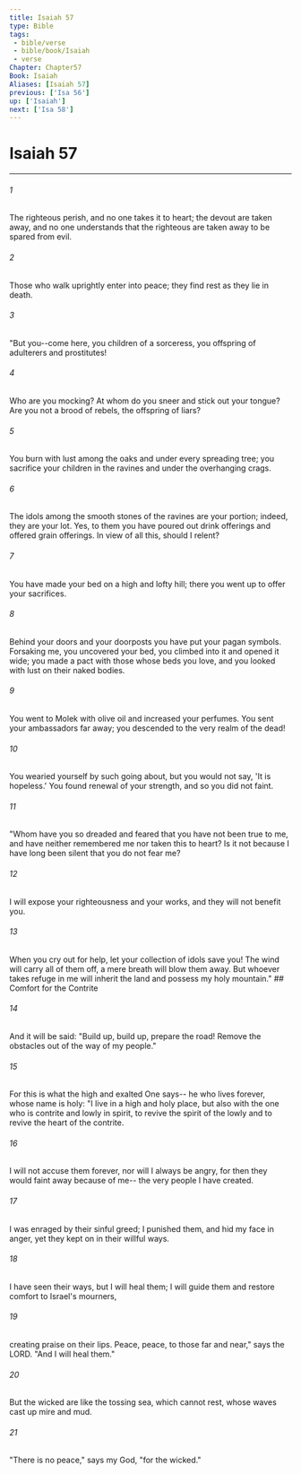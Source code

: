```yaml
---
title: Isaiah 57
type: Bible
tags:
 - bible/verse
 - bible/book/Isaiah
 - verse
Chapter: Chapter57
Book: Isaiah
Aliases: [Isaiah 57]
previous: ['Isa 56']
up: ['Isaiah']
next: ['Isa 58']
---
```

# Isaiah 57

***


###### 1 
The righteous perish, and no one takes it to heart; the devout are taken away, and no one understands that the righteous are taken away to be spared from evil. 

###### 2 
Those who walk uprightly enter into peace; they find rest as they lie in death. 

###### 3 
"But you--come here, you children of a sorceress, you offspring of adulterers and prostitutes! 

###### 4 
Who are you mocking? At whom do you sneer and stick out your tongue? Are you not a brood of rebels, the offspring of liars? 

###### 5 
You burn with lust among the oaks and under every spreading tree; you sacrifice your children in the ravines and under the overhanging crags. 

###### 6 
The idols among the smooth stones of the ravines are your portion; indeed, they are your lot. Yes, to them you have poured out drink offerings and offered grain offerings. In view of all this, should I relent? 

###### 7 
You have made your bed on a high and lofty hill; there you went up to offer your sacrifices. 

###### 8 
Behind your doors and your doorposts you have put your pagan symbols. Forsaking me, you uncovered your bed, you climbed into it and opened it wide; you made a pact with those whose beds you love, and you looked with lust on their naked bodies. 

###### 9 
You went to Molek with olive oil and increased your perfumes. You sent your ambassadors far away; you descended to the very realm of the dead! 

###### 10 
You wearied yourself by such going about, but you would not say, 'It is hopeless.' You found renewal of your strength, and so you did not faint. 

###### 11 
"Whom have you so dreaded and feared that you have not been true to me, and have neither remembered me nor taken this to heart? Is it not because I have long been silent that you do not fear me? 

###### 12 
I will expose your righteousness and your works, and they will not benefit you. 

###### 13 
When you cry out for help, let your collection of idols save you! The wind will carry all of them off, a mere breath will blow them away. But whoever takes refuge in me will inherit the land and possess my holy mountain." ## Comfort for the Contrite 

###### 14 
And it will be said: "Build up, build up, prepare the road! Remove the obstacles out of the way of my people." 

###### 15 
For this is what the high and exalted One says-- he who lives forever, whose name is holy: "I live in a high and holy place, but also with the one who is contrite and lowly in spirit, to revive the spirit of the lowly and to revive the heart of the contrite. 

###### 16 
I will not accuse them forever, nor will I always be angry, for then they would faint away because of me-- the very people I have created. 

###### 17 
I was enraged by their sinful greed; I punished them, and hid my face in anger, yet they kept on in their willful ways. 

###### 18 
I have seen their ways, but I will heal them; I will guide them and restore comfort to Israel's mourners, 

###### 19 
creating praise on their lips. Peace, peace, to those far and near," says the LORD. "And I will heal them." 

###### 20 
But the wicked are like the tossing sea, which cannot rest, whose waves cast up mire and mud. 

###### 21 
"There is no peace," says my God, "for the wicked." 
